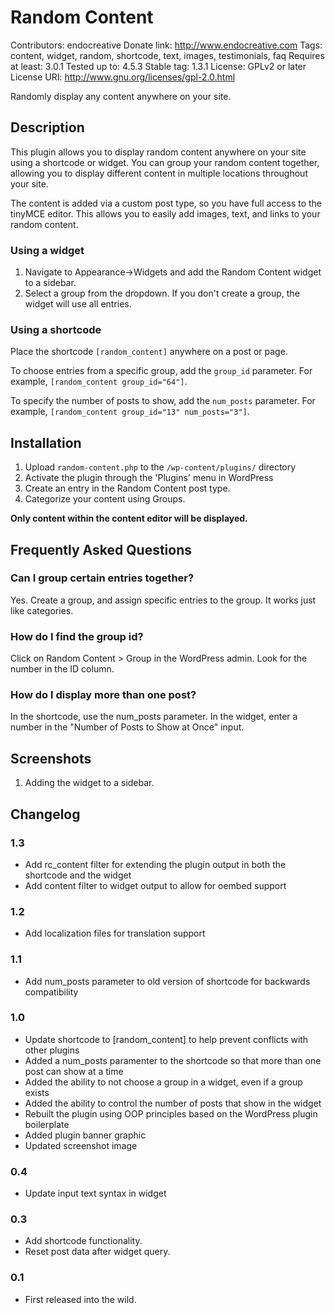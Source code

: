 # Random Content
Contributors: endocreative
Donate link: http://www.endocreative.com
Tags: content, widget, random, shortcode, text, images, testimonials, faq
Requires at least: 3.0.1
Tested up to: 4.5.3
Stable tag: 1.3.1
License: GPLv2 or later
License URI: http://www.gnu.org/licenses/gpl-2.0.html

Randomly display any content anywhere on your site.

## Description

This plugin allows you to display random content anywhere on your site using a shortcode or widget. You can group your random content together, allowing you to display different content in multiple locations throughout your site.

The content is added via a custom post type, so you have full access to the tinyMCE editor. This allows you to easily add images, text, and links to your random content. 

### Using a widget

1. Navigate to Appearance->Widgets and add the Random Content widget to a sidebar.
2. Select a group from the dropdown. If you don't create a group, the widget will use all entries.

### Using a shortcode
Place the shortcode `[random_content]` anywhere on a post or page. 

To choose entries from a specific group, add the `group_id` parameter. For example, `[random_content group_id="64"]`. 

To specify the number of posts to show, add the `num_posts` parameter. For example, `[random_content group_id="13" num_posts="3"]`. 

## Installation

1. Upload `random-content.php` to the `/wp-content/plugins/` directory
2. Activate the plugin through the 'Plugins' menu in WordPress
3. Create an entry in the Random Content post type. 
4. Categorize your content using Groups.

**Only content within the content editor will be displayed.**

## Frequently Asked Questions

### Can I group certain entries together?

Yes. Create a group, and assign specific entries to the group. It works just like categories. 

### How do I find the group id?

Click on Random Content > Group in the WordPress admin. Look for the number in the ID column.

### How do I display more than one post?

In the shortcode, use the num_posts parameter. In the widget, enter a number in the "Number of Posts to Show at Once" input.

## Screenshots

1. Adding the widget to a sidebar.

## Changelog

### 1.3
* Add rc_content filter for extending the plugin output in both the shortcode and the widget
* Add content filter to widget output to allow for oembed support


### 1.2
* Add localization files for translation support

### 1.1
* Add num_posts parameter to old version of shortcode for backwards compatibility

### 1.0
* Update shortcode to [random_content] to help prevent conflicts with other plugins
* Added a num_posts paramenter to the shortcode so that more than one post can show at a time
* Added the ability to not choose a group in a widget, even if a group exists
* Added the ability to control the number of posts that show in the widget
* Rebuilt the plugin using OOP principles based on the WordPress plugin boilerplate
* Added plugin banner graphic
* Updated screenshot image

### 0.4
* Update input text syntax in widget

### 0.3
* Add shortcode functionality.
* Reset post data after widget query.

### 0.1
* First released into the wild.